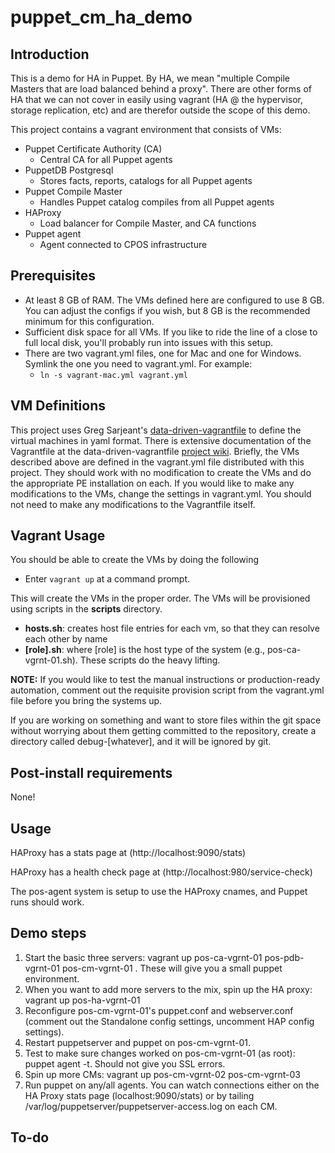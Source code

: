 puppet_cm_ha_demo
========================

## Introduction

This is a demo for HA in Puppet. By HA, we mean "multiple Compile Masters that are load balanced behind a proxy". There are other forms of HA that we can not cover in easily using vagrant (HA @ the hypervisor, storage replication, etc) and are therefor outside the scope of this demo.

This project contains a vagrant environment that consists of VMs:

* Puppet Certificate Authority (CA)
    * Central CA for all Puppet agents
* PuppetDB Postgresql
    * Stores facts, reports, catalogs for all Puppet agents
* Puppet Compile Master
    * Handles Puppet catalog compiles from all Puppet agents
* HAProxy
    * Load balancer for Compile Master, and CA functions
* Puppet agent
    * Agent connected to CPOS infrastructure

## Prerequisites

* At least 8 GB of RAM. The VMs defined here are configured to use 8 GB. You can adjust the configs if you wish, but 8 GB is the recommended minimum for this configuration.
* Sufficient disk space for all VMs. If you like to ride the line of a close to full local disk, you'll probably run into issues with this setup.
* There are two vagrant.yml files, one for Mac and one for Windows.  Symlink the one you need to vagrant.yml.  For example:
    * `ln -s vagrant-mac.yml vagrant.yml`

## VM Definitions

This project uses Greg Sarjeant's [data-driven-vagrantfile](https://github.com/gsarjeant/data-driven-vagrantfile) to define the virtual machines in yaml format. There is extensive documentation of the Vagrantfile at the data-driven-vagrantfile [project wiki](https://github.com/gsarjeant/data-driven-vagrantfile/wiki). Briefly, the VMs described above are defined in the vagrant.yml file distributed with this project. They should work with no modification to create the VMs and do the appropriate PE installation on each. If you would like to make any modifications to the VMs, change the settings in vagrant.yml. You should not need to make any modifications to the Vagrantfile itself.

## Vagrant Usage

You should be able to create the VMs by doing the following

* Enter `vagrant up` at a command prompt.

This will create the VMs in the proper order. The VMs will be provisioned using scripts in the **scripts** directory.

* **hosts.sh**: creates host file entries for each vm, so that they can resolve each other by name
* **[role].sh**: where [role] is the host type of the system (e.g., pos-ca-vgrnt-01.sh).  These scripts do the heavy lifting. 

**NOTE:** If you would like to test the manual instructions or production-ready automation, comment out the requisite provision script from the vagrant.yml file before you bring the systems up.

If you are working on something and want to store files within the git space without worrying about them getting committed to the repository, create a directory called debug-[whatever], and it will be ignored by git.

## Post-install requirements

None!

## Usage

HAProxy has a stats page at (http://localhost:9090/stats)

HAProxy has a health check page at (http://localhost:980/service-check)

The pos-agent system is setup to use the HAProxy cnames, and Puppet runs should work.

## Demo steps

1. Start the basic three servers: vagrant up pos-ca-vgrnt-01 pos-pdb-vgrnt-01 pos-cm-vgrnt-01 . These will give you a small puppet environment.
2. When you want to add more servers to the mix, spin up the HA proxy: vagrant up pos-ha-vgrnt-01
3. Reconfigure pos-cm-vgrnt-01's puppet.conf and webserver.conf (comment out the Standalone config settings, uncomment HAP config settings).
4. Restart puppetserver and puppet on pos-cm-vgrnt-01.
5. Test to make sure changes worked on pos-cm-vgrnt-01 (as root): puppet agent -t. Should not give you SSL errors.
6. Spin up more CMs: vagrant up pos-cm-vgrnt-02 pos-cm-vgrnt-03
7. Run puppet on any/all agents. You can watch connections either on the HA Proxy stats page (localhost:9090/stats) or by tailing /var/log/puppetserver/puppetserver-access.log on each CM.

## To-do
